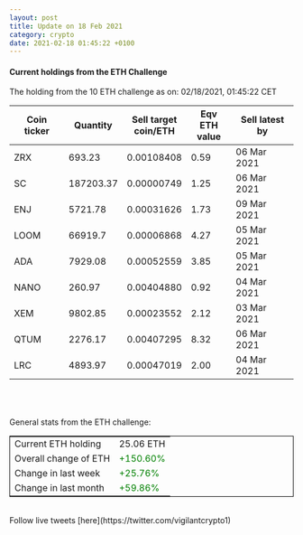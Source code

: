 ```yaml
---
layout: post
title: Update on 18 Feb 2021
category: crypto
date: 2021-02-18 01:45:22 +0100
---
```

<!-- Global site tag (gtag.js) - Google Analytics -->
<script async src="https://www.googletagmanager.com/gtag/js?id=UA-103831149-5"></script>
<script>
  window.dataLayer = window.dataLayer || [];
  function gtag(){dataLayer.push(arguments);}
  gtag('js', new Date());

  gtag('config', 'UA-103831149-5');
</script>


#### Current holdings from the ETH Challenge

The holding from the 10 ETH challenge as on: 02/18/2021, 01:45:22 CET

|Coin ticker|Quantity|Sell target<br>coin/ETH|Eqv ETH<br>value|Sell latest by|
|-----------|--------|-----------|-----------|--------------|
ZRX|693.23|  0.00108408|0.59|06 Mar 2021|
SC|187203.37|  0.00000749|1.25|06 Mar 2021|
ENJ|5721.78|  0.00031626|1.73|09 Mar 2021|
LOOM|66919.7|  0.00006868|4.27|05 Mar 2021|
ADA|7929.08|  0.00052559|3.85|05 Mar 2021|
NANO|260.97|  0.00404880|0.92|04 Mar 2021|
XEM|9802.85|  0.00023552|2.12|03 Mar 2021|
QTUM|2276.17|  0.00407295|8.32|06 Mar 2021|
LRC|4893.97|  0.00047019|2.00|04 Mar 2021|

<br>
<br>
<br>
General stats from the ETH challenge:

<table style="border:1px solid black;margin-left:auto;margin-right:auto;">
	<tbody>
	<tr>
		<td>Current ETH holding</td>
		<td>     25.06 ETH</td>
	</tr>
	<tr>
		<td>Overall change of ETH</td>
		<td><font color="green">+150.60%</font></td>
	</tr>
	<tr>
		<td>Change in last week</td>
		<td><font color="green">+25.76%</font></td>
	</tr>
	<tr>
		<td>Change in last month</td>
		<td><font color="green">+59.86%</font></td>
	</tr>
	</tbody>
</table>

<br>
Follow live tweets [here](https://twitter.com/vigilantcrypto1)
<br>
<br>